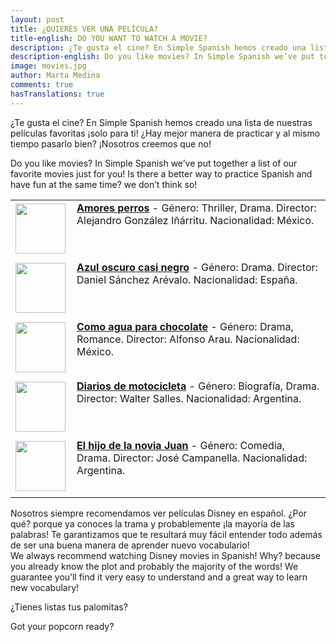 ```yaml
---
layout: post
title: ¿QUIERES VER UNA PELÍCULA?
title-english: DO YOU WANT TO WATCH A MOVIE?
description: ¿Te gusta el cine? En Simple Spanish hemos creado una lista de nuestras películas favoritas ¡solo para ti! ¿Hay mejor manera de practicar y al mismo tiempo pasarlo bien? ¡Nosotros creemos que no!
description-english: Do you like movies? In Simple Spanish we’ve put together a list of our favorite movies just for you! Is there a better way to practice Spanish and have fun at the same time? we don’t think so!
image: movies.jpg
author: Marta Medina
comments: true
hasTranslations: true
---
```

<style type="text/css">
	img {
		padding-top: 3px;
	}
	td {
		vertical-align: top;
	}
	td:last-child {
		padding-left: 10px;
	}
	td:first-child {
		padding-bottom: 10px;
	}
</style>
¿Te gusta el cine? En Simple Spanish hemos creado una lista de nuestras películas favoritas ¡solo para ti! ¿Hay mejor manera de practicar y al mismo tiempo pasarlo bien? ¡Nosotros creemos que no!

<div class="translation-section collapse in">
	<div class="well">
		Do you like movies? In Simple Spanish we’ve put together a list of our favorite movies just for you! Is there a better way to practice Spanish and have fun at the same time? we don’t think so!
	</div>
</div>



<table>
	<tr>
		<td>
			<a href="http://www.imdb.com/title/tt0245712/">
				<img height="80px" src="http://upload.wikimedia.org/wikipedia/en/b/bb/Amores_perros_poster.jpg"/>
			</a>
		</td>
		<td>
			<a href="http://www.imdb.com/title/tt0245712/"><strong>Amores perros</strong></a> - Género: Thriller, Drama. Director: Alejandro González Iñárritu. Nacionalidad: México.
		</td>
	</tr>
	<tr>
		<td>
			<a href="http://www.imdb.com/title/tt0452971/">
				<img height="80px" src="http://upload.wikimedia.org/wikipedia/en/9/93/Azuloscurocasinegro.jpg"/>
			</a>
		</td>
		<td>
			<a href="http://www.imdb.com/title/tt0452971/"><strong>Azul oscuro casi negro</strong></a> - Género: Drama. Director: Daniel Sánchez Arévalo. Nacionalidad: España.
		</td>
	</tr>
	<tr>
		<td>
			<a href="http://www.imdb.com/title/tt0103994/">
				<img height="80px" src="http://upload.wikimedia.org/wikipedia/en/9/90/Likewaterforchocolate.PNG"/>
			</a>
		</td>
		<td>
			<a href="http://www.imdb.com/title/tt0103994/"><strong>Como agua para chocolate</strong></a> - Género: Drama, Romance. Director: Alfonso Arau. Nacionalidad: México.
		</td>
	</tr>
	<tr>
		<td>
			<a href="http://www.imdb.com/title/tt0318462/">
				<img height="80px" src="http://upload.wikimedia.org/wikipedia/en/9/9b/The_Motorcycle_Diaries.jpg"/>
			</a>
		</td>
		<td>
			<a href="http://www.imdb.com/title/tt0318462/"><strong>Diarios de motocicleta</strong></a> - Género: Biografía, Drama. Director: Walter Salles. Nacionalidad: Argentina.
		</td>
	</tr>
	<tr>
		<td>
			<a href="http://www.imdb.com/title/tt0292542/">
				<img height="80px" src="http://upload.wikimedia.org/wikipedia/en/f/f4/Son_of_the_the_bride-1-.jpg"/>
			</a>
		</td>
		<td>
			<a href="http://www.imdb.com/title/tt0292542/"><strong>El hijo de la novia Juan</strong></a> - Género: Comedia, Drama. Director: José Campanella. Nacionalidad: Argentina.
		</td>
	</tr>
</table>
Nosotros siempre recomendamos ver películas Disney en español. ¿Por qué? porque ya conoces la trama y probablemente ¡la mayoría de las palabras! Te garantizamos que te resultará muy fácil entender todo además de ser una buena manera de aprender nuevo vocabulario!

<div class="translation-section collapse in">
	<div class="well">
		We always recommend watching Disney movies in Spanish! Why? because you already know the plot and probably the majority of the words! We guarantee you’ll find it very easy to understand and a great way to learn new vocabulary!
	</div>
</div>


¿Tienes listas tus palomitas? 

<div class="translation-section collapse in">
	<div class="well">
		Got your popcorn ready? 
	</div>
</div>